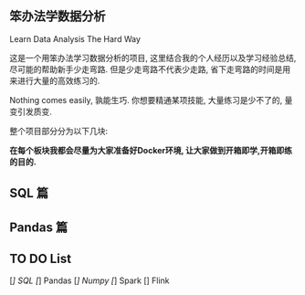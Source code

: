 ## 笨办法学数据分析
Learn Data Analysis The Hard Way

这是一个用笨办法学习数据分析的项目, 这里结合我的个人经历以及学习经验总结, 尽可能的帮助新手少走弯路.
但是少走弯路不代表少走路, 省下走弯路的时间是用来进行大量的高效练习的.

Nothing comes easily, 
孰能生巧. 你想要精通某项技能, 大量练习是少不了的, 量变引发质变.

整个项目部分分为以下几块:

**在每个板块我都会尽量为大家准备好Docker环境, 让大家做到开箱即学,开箱即练的目的.**


## SQL 篇


## Pandas 篇




## TO DO List
[*]  SQL
[*] Pandas
[*] Numpy
[*] Spark
[]  Flink



